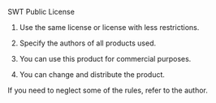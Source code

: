 SWT Public License

 1. Use the same license or license with less restrictions.
 
 2. Specify the authors of all products used.
 
 3. You can use this product for commercial purposes.
 
 4. You can change and distribute the product.

If you need to neglect some of the rules, refer to the author.
